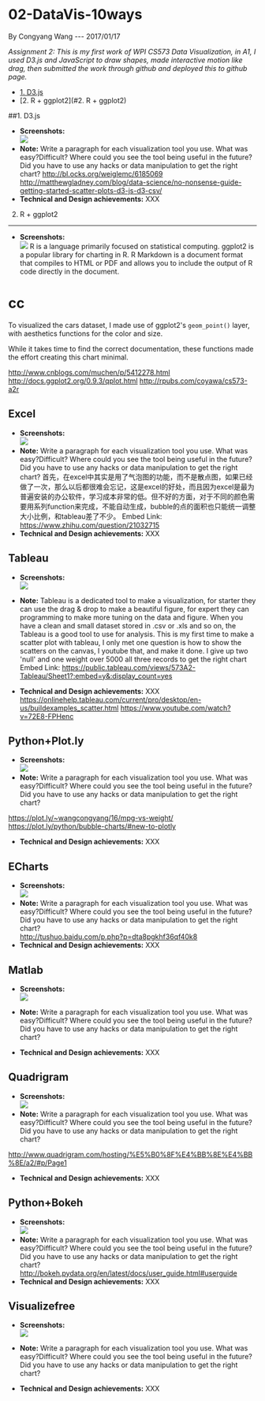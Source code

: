 # 02-DataVis-10ways

By Congyang Wang --- 2017/01/17

*Assignment 2: This is my first work of WPI CS573 Data Visualization, in A1, I used D3.js and JavaScript to draw shapes, made interactive motion like drag, then submitted the work through github and deployed this to github page.*

* [1. D3.js](##1._D3.js)
* [2. R + ggplot2](#2. R + ggplot2)

##1. D3.js
- **Screenshots:**  
![](d3js/a2-congyang.jpg)
- **Note:**
Write a paragraph for each visualization tool you use. What was easy?Difficult? Where could you see the tool being useful in the future? Did you have to use any hacks or data manipulation to get the right chart?
http://bl.ocks.org/weiglemc/6185069
http://matthewgladney.com/blog/data-science/no-nonsense-guide-getting-started-scatter-plots-d3-js-d3-csv/
- **Technical and Design achievements:**
XXX

2. R + ggplot2
---
- **Screenshots:**  
![](r-ggplot2/a2-congyang.jpg)
R is a language primarily focused on statistical computing.
ggplot2 is a popular library for charting in R.
R Markdown is a document format that compiles to HTML or PDF and allows you to include the output of R code directly in the document.
# cc
To visualized the cars dataset, I made use of ggplot2's `geom_point()` layer, with aesthetics functions for the color and size.

While it takes time to find the correct documentation, these functions made the effort creating this chart minimal.

http://www.cnblogs.com/muchen/p/5412278.html
http://docs.ggplot2.org/0.9.3/qplot.html
http://rpubs.com/coyawa/cs573-a2r

## Excel

- **Screenshots:**  
![](excel/a2-congyang.jpg)
- **Note:**
Write a paragraph for each visualization tool you use. What was easy?Difficult? Where could you see the tool being useful in the future? Did you have to use any hacks or data manipulation to get the right chart?
首先，在excel中其实是用了气泡图的功能，而不是散点图，如果已经做了一次，那么以后都很难会忘记，这是excel的好处，而且因为excel是最为普遍安装的办公软件，学习成本非常的低。但不好的方面，对于不同的颜色需要用系列function来完成，不能自动生成，bubble的点的面积也只能统一调整大小比例，和tableau差了不少。
Embed Link: https://www.zhihu.com/question/21032715
- **Technical and Design achievements:**
XXX

## Tableau

- **Screenshots:**  
![](tableau/a2-congyang.jpg)
- **Note:**
Tableau is a dedicated tool to make a visualization, for starter they can use the drag & drop to make a beautiful figure, for expert they can programming to make more tuning on the data and figure. When you have a clean and small dataset stored in .csv or .xls and so on, the Tableau is a good tool to use for analysis. This is my first time to make a scatter plot with tableau, I only met one question is how to show the scatters on the canvas, I youtube that, and make it done.
I give up two 'null' and one weight over 5000 all three records to get the right chart
Embed Link: https://public.tableau.com/views/573A2-Tableau/Sheet1?:embed=y&:display_count=yes

- **Technical and Design achievements:**
XXX
https://onlinehelp.tableau.com/current/pro/desktop/en-us/buildexamples_scatter.html
https://www.youtube.com/watch?v=72E8-FPHenc

## Python+Plot.ly

- **Screenshots:**  
![](python-plotly/a2-congyang.jpg)
- **Note:**
Write a paragraph for each visualization tool you use. What was easy?Difficult? Where could you see the tool being useful in the future? Did you have to use any hacks or data manipulation to get the right chart?

https://plot.ly/~wangcongyang/16/mpg-vs-weight/
https://plot.ly/python/bubble-charts/#new-to-plotly
- **Technical and Design achievements:**
XXX

## ECharts

- **Screenshots:**  
![](echarts/a2-congyang.jpg)
- **Note:**
Write a paragraph for each visualization tool you use. What was easy?Difficult? Where could you see the tool being useful in the future? Did you have to use any hacks or data manipulation to get the right chart?  
http://tushuo.baidu.com/p.php?p=dta8pgkhf36qf40k8
- **Technical and Design achievements:**
XXX

## Matlab

- **Screenshots:**  
![](matlab/a2-congyang.jpg)
- **Note:**
Write a paragraph for each visualization tool you use. What was easy?Difficult? Where could you see the tool being useful in the future? Did you have to use any hacks or data manipulation to get the right chart?

- **Technical and Design achievements:**
XXX

## Quadrigram

- **Screenshots:**  
![](quadrigram/a2-congyang.jpg)
- **Note:**
Write a paragraph for each visualization tool you use. What was easy?Difficult? Where could you see the tool being useful in the future? Did you have to use any hacks or data manipulation to get the right chart?

http://www.quadrigram.com/hosting/%E5%B0%8F%E4%BB%8E%E4%BB%8E/a2/#p/Page1
- **Technical and Design achievements:**
XXX

## Python+Bokeh

- **Screenshots:**  
![](python-bokeh/a2-congyang.png)
- **Note:**
Write a paragraph for each visualization tool you use. What was easy?Difficult? Where could you see the tool being useful in the future? Did you have to use any hacks or data manipulation to get the right chart?  
http://bokeh.pydata.org/en/latest/docs/user_guide.html#userguide
- **Technical and Design achievements:**
XXX

## Visualizefree

- **Screenshots:**  
![](visualizefree/a2-congyang.jpg)
- **Note:**
Write a paragraph for each visualization tool you use. What was easy?Difficult? Where could you see the tool being useful in the future? Did you have to use any hacks or data manipulation to get the right chart?

- **Technical and Design achievements:**
XXX


